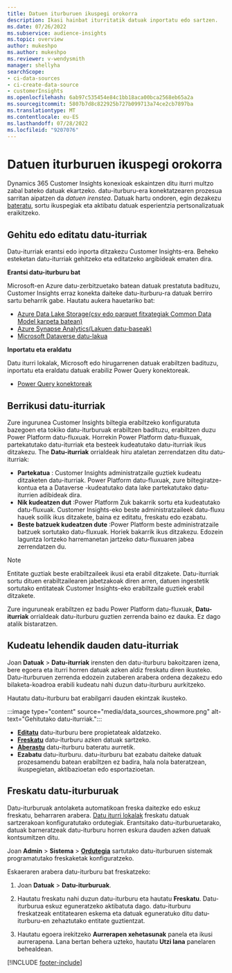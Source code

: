 ```yaml
---
title: Datuen iturburuen ikuspegi orokorra
description: Ikasi hainbat iturritatik datuak inportatu edo sartzen.
ms.date: 07/26/2022
ms.subservice: audience-insights
ms.topic: overview
author: mukeshpo
ms.author: mukeshpo
ms.reviewer: v-wendysmith
manager: shellyha
searchScope:
- ci-data-sources
- ci-create-data-source
- customerInsights
ms.openlocfilehash: 6ab97c535454e84c1bb18aca00bca2568eb65a2a
ms.sourcegitcommit: 5807b7d8c822925b727b099713a74ce2cb7897ba
ms.translationtype: MT
ms.contentlocale: eu-ES
ms.lasthandoff: 07/28/2022
ms.locfileid: "9207076"
---
```

# <a name="data-sources-overview"></a>Datuen iturburuen ikuspegi orokorra

Dynamics 365 Customer Insights konexioak eskaintzen ditu iturri multzo zabal bateko datuak ekartzeko. datu-iturburu-era konektatzearen prozesua sarritan aipatzen da *datuen irenstea*. Datuak hartu ondoren, egin dezakezu [bateratu](data-unification.md), sortu ikuspegiak eta aktibatu datuak esperientzia pertsonalizatuak eraikitzeko.

## <a name="add-or-edit-data-sources"></a>Gehitu edo editatu datu-iturriak

Datu-iturriak erantsi edo inporta ditzakezu Customer Insights-era. Beheko esteketan datu-iturriak gehitzeko eta editatzeko argibideak ematen dira.

**Erantsi datu-iturburu bat**

Microsoft-en Azure datu-zerbitzuetako batean datuak prestatuta badituzu, Customer Insights erraz konekta daiteke datu-iturburu-ra datuak berriro sartu beharrik gabe. Hautatu aukera hauetariko bat:
- [Azure Data Lake Storage(csv edo parquet fitxategiak Common Data Model karpeta batean)](connect-common-data-model.md)
- [Azure Synapse Analytics(Lakuen datu-baseak)](connect-synapse.md)
- [Microsoft Dataverse datu-lakua](connect-dataverse-managed-lake.md)

**Inportatu eta eraldatu**

Datu iturri lokalak, Microsoft edo hirugarrenen datuak erabiltzen badituzu, inportatu eta eraldatu datuak erabiliz Power Query konektoreak.
- [Power Query konektoreak](connect-power-query.md)

## <a name="review-data-sources"></a>Berrikusi datu-iturriak

Zure ingurunea Customer Insights biltegia erabiltzeko konfiguratuta bazegoen eta tokiko datu-iturburuak erabiltzen badituzu, erabiltzen duzu Power Platform datu-fluxuak. Horrekin Power Platform datu-fluxuak, partekatutako datu-iturriak eta besteek kudeatutako datu-iturriak ikus ditzakezu. The **Datu-iturriak** orrialdeak hiru ataletan zerrendatzen ditu datu-iturriak:
- **Partekatua** : Customer Insights administratzaile guztiek kudeatu ditzaketen datu-iturriak. Power Platform datu-fluxuak, zure biltegiratze-kontua eta a Dataverse -kudeatutako data lake partekatutako datu-iturrien adibideak dira.
- **Nik kudeatzen dut** :Power Platform Zuk bakarrik sortu eta kudeatutako datu-fluxuak. Customer Insights-eko beste administratzaileek datu-fluxu hauek soilik ikus ditzakete, baina ez editatu, freskatu edo ezabatu.
- **Beste batzuek kudeatzen dute** :Power Platform beste administratzaile batzuek sortutako datu-fluxuak. Horiek bakarrik ikus ditzakezu. Edozein laguntza lortzeko harremanetan jartzeko datu-fluxuaren jabea zerrendatzen du.
> [!NOTE]
> Entitate guztiak beste erabiltzaileek ikusi eta erabil ditzakete. Datu-iturriak sortu dituen erabiltzailearen jabetzakoak diren arren, datuen ingestetik sortutako entitateak Customer Insights-eko erabiltzaile guztiek erabil ditzakete.

Zure inguruneak erabiltzen ez badu Power Platform datu-fluxuak, **Datu-iturriak** orrialdeak datu-iturburu guztien zerrenda baino ez dauka. Ez dago atalik bistaratzen.

## <a name="manage-existing-data-sources"></a>Kudeatu lehendik dauden datu-iturriak

Joan **Datuak** > **Datu-iturriak** irensten den datu-iturburu bakoitzaren izena, bere egoera eta iturri horren datuak azken aldiz freskatu diren ikusteko. Datu-iturburuen zerrenda edozein zutaberen arabera ordena dezakezu edo bilaketa-koadroa erabili kudeatu nahi duzun datu-iturburu aurkitzeko.

Hautatu datu-iturburu bat erabilgarri dauden ekintzak ikusteko.

:::image type="content" source="media/data_sources_showmore.png" alt-text="Gehitutako datu-iturriak.":::

- [**Editatu**](#add-or-edit-data-sources) datu-iturburu bere propietateak aldatzeko.
- [**Freskatu**](#refresh-data-sources) datu-iturburu azken datuak sartzeko.
- [**Aberastu**](data-sources-enrichment.md) datu-iturburu bateratu aurretik.
- **Ezabatu** datu-iturburu. datu-iturburu bat ezabatu daiteke datuak prozesamendu batean erabiltzen ez badira, hala nola bateratzean, ikuspegietan, aktibazioetan edo esportazioetan.

## <a name="refresh-data-sources"></a>Freskatu datu-iturburuak

Datu-iturburuak antolaketa automatikoan freska daitezke edo eskuz freskatu, beharraren arabera. [Datu iturri lokalak](connect-power-query.md#add-data-from-on-premises-data-sources) freskatu datuak sartzerakoan konfiguratutako ordutegiak. Erantsitako datu-iturburuetarako, datuak barneratzeak datu-iturburu horren eskura dauden azken datuak kontsumitzen ditu.

Joan **Admin** > **Sistema** > [**Ordutegia**](system.md#schedule-tab) sartutako datu-iturburuen sistemak programatutako freskaketak konfiguratzeko.

Eskaeraren arabera datu-iturburu bat freskatzeko:

1. Joan **Datuak** > **Datu-iturburuak**.

1. Hautatu freskatu nahi duzun datu-iturburu eta hautatu **Freskatu**. Datu-iturburua eskuz eguneratzeko aktibatuta dago. datu-iturburu freskatzeak entitatearen eskema eta datuak eguneratuko ditu datu-iturburu-en zehaztutako entitate guztientzat.

1. Hautatu egoera irekitzeko **Aurrerapen xehetasunak** panela eta ikusi aurrerapena. Lana bertan behera uzteko, hautatu **Utzi lana** panelaren behealdean.

[!INCLUDE [footer-include](includes/footer-banner.md)]
